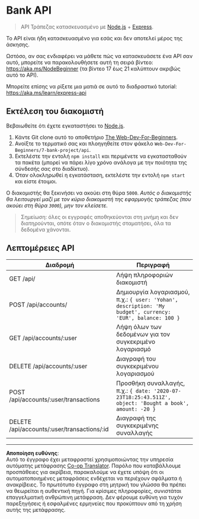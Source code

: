 <!--
CO_OP_TRANSLATOR_METADATA:
{
  "original_hash": "9884f8c8a61cf56214450f8b16a094ce",
  "translation_date": "2025-08-26T22:52:13+00:00",
  "source_file": "7-bank-project/api/README.md",
  "language_code": "el"
}
-->
# Bank API

> API Τράπεζας κατασκευασμένο με [Node.js](https://nodejs.org) + [Express](https://expressjs.com/).

Το API είναι ήδη κατασκευασμένο για εσάς και δεν αποτελεί μέρος της άσκησης.

Ωστόσο, αν σας ενδιαφέρει να μάθετε πώς να κατασκευάσετε ένα API σαν αυτό, μπορείτε να παρακολουθήσετε αυτή τη σειρά βίντεο: https://aka.ms/NodeBeginner (τα βίντεο 17 έως 21 καλύπτουν ακριβώς αυτό το API).

Μπορείτε επίσης να ρίξετε μια ματιά σε αυτό το διαδραστικό tutorial: https://aka.ms/learn/express-api

## Εκτέλεση του διακομιστή

Βεβαιωθείτε ότι έχετε εγκαταστήσει το [Node.js](https://nodejs.org).

1. Κάντε Git clone αυτό το αποθετήριο [The Web-Dev-For-Beginners](https://github.com/microsoft/Web-Dev-For-Beginners).
2. Ανοίξτε το τερματικό σας και πλοηγηθείτε στον φάκελο `Web-Dev-For-Beginners/7-bank-project/api`.
3. Εκτελέστε την εντολή `npm install` και περιμένετε να εγκατασταθούν τα πακέτα (μπορεί να πάρει λίγο χρόνο ανάλογα με την ποιότητα της σύνδεσής σας στο διαδίκτυο).
4. Όταν ολοκληρωθεί η εγκατάσταση, εκτελέστε την εντολή `npm start` και είστε έτοιμοι.

Ο διακομιστής θα ξεκινήσει να ακούει στη θύρα `5000`.
*Αυτός ο διακομιστής θα λειτουργεί μαζί με τον κύριο διακομιστή της εφαρμογής τράπεζας (που ακούει στη θύρα `3000`), μην τον κλείσετε.*

> Σημείωση: όλες οι εγγραφές αποθηκεύονται στη μνήμη και δεν διατηρούνται, οπότε όταν ο διακομιστής σταματήσει, όλα τα δεδομένα χάνονται.

## Λεπτομέρειες API

Διαδρομή                                     | Περιγραφή
---------------------------------------------|------------------------------------
GET    /api/                                 | Λήψη πληροφοριών διακομιστή
POST   /api/accounts/                        | Δημιουργία λογαριασμού, π.χ.: `{ user: 'Yohan', description: 'My budget', currency: 'EUR', balance: 100 }`
GET    /api/accounts/:user                   | Λήψη όλων των δεδομένων για τον συγκεκριμένο λογαριασμό
DELETE /api/accounts/:user                   | Διαγραφή του συγκεκριμένου λογαριασμού
POST   /api/accounts/:user/transactions      | Προσθήκη συναλλαγής, π.χ.: `{ date: '2020-07-23T18:25:43.511Z', object: 'Bought a book', amount: -20 }`
DELETE  /api/accounts/:user/transactions/:id | Διαγραφή της συγκεκριμένης συναλλαγής

---

**Αποποίηση ευθύνης**:  
Αυτό το έγγραφο έχει μεταφραστεί χρησιμοποιώντας την υπηρεσία αυτόματης μετάφρασης [Co-op Translator](https://github.com/Azure/co-op-translator). Παρόλο που καταβάλλουμε προσπάθειες για ακρίβεια, παρακαλούμε να έχετε υπόψη ότι οι αυτοματοποιημένες μεταφράσεις ενδέχεται να περιέχουν σφάλματα ή ανακρίβειες. Το πρωτότυπο έγγραφο στη μητρική του γλώσσα θα πρέπει να θεωρείται η αυθεντική πηγή. Για κρίσιμες πληροφορίες, συνιστάται επαγγελματική ανθρώπινη μετάφραση. Δεν φέρουμε ευθύνη για τυχόν παρεξηγήσεις ή εσφαλμένες ερμηνείες που προκύπτουν από τη χρήση αυτής της μετάφρασης.
